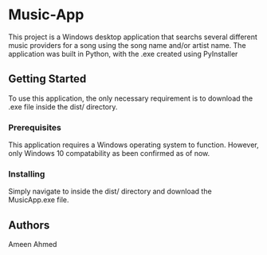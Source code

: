 # Music-App

This project is a Windows desktop application that searchs several different music
providers for a song using the song name and/or artist name. The application was built
in Python, with the .exe created using PyInstaller


## Getting Started

To use this application, the only necessary requirement is to download the .exe file 
inside the dist/ directory.

### Prerequisites

This application requires a Windows operating system to function.
However, only Windows 10 compatability as been confirmed as of now.


### Installing 

Simply navigate to inside the dist/ directory and download the MusicApp.exe file. 


## Authors

Ameen Ahmed